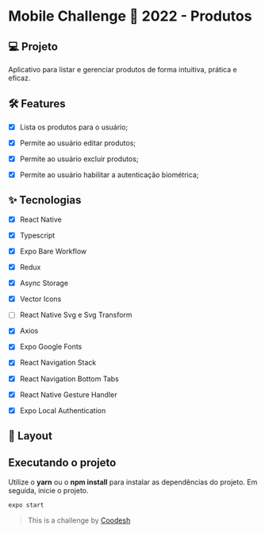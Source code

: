 # Mobile Challenge 🏅 2022 - Produtos

## 💻 Projeto
Aplicativo para listar e gerenciar produtos de forma intuitiva, prática e eficaz.


## :hammer_and_wrench: Features 

-   [X] Lista os produtos para o usuário;
-   [X] Permite ao usuário editar produtos;
-   [X] Permite ao usuário excluir produtos;
-   [X] Permite ao usuário habilitar a autenticação biométrica;


## ✨ Tecnologias

-   [X] React Native
-   [X] Typescript
-   [X] Expo Bare Workflow
-   [X] Redux
-   [X] Async Storage
-   [X] Vector Icons
-   [ ] React Native Svg e Svg Transform
-   [X] Axios
-   [X] Expo Google Fonts
-   [X] React Navigation Stack
-   [X] React Navigation Bottom Tabs
-   [X] React Native Gesture Handler
-   [X] Expo Local Authentication


## 🔖 Layout



## Executando o projeto

Utilize o **yarn** ou o **npm install** para instalar as dependências do projeto.
Em seguida, inicie o projeto.

```cl
expo start
```


>  This is a challenge by [Coodesh](https://coodesh.com/)